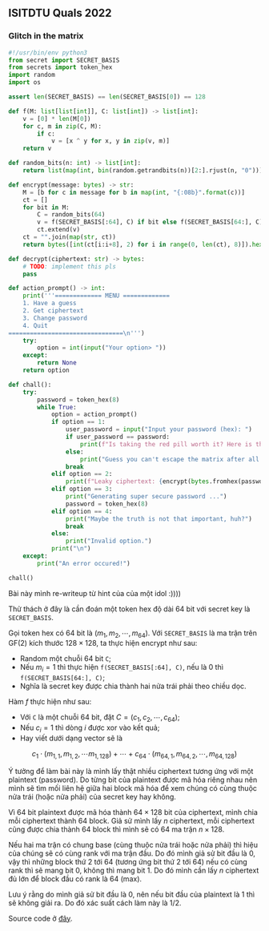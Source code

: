 ## ISITDTU Quals 2022

### Glitch in the matrix

```python
#!/usr/bin/env python3
from secret import SECRET_BASIS
from secrets import token_hex
import random
import os

assert len(SECRET_BASIS) == len(SECRET_BASIS[0]) == 128

def f(M: list[list[int]], C: list[int]) -> list[int]:
    v = [0] * len(M[0])
    for c, m in zip(C, M):
        if c:
            v = [x ^ y for x, y in zip(v, m)]
    return v

def random_bits(n: int) -> list[int]:
    return list(map(int, bin(random.getrandbits(n))[2:].rjust(n, "0")))

def encrypt(message: bytes) -> str:
    M = [b for c in message for b in map(int, "{:08b}".format(c))]
    ct = []
    for bit in M:
        C = random_bits(64)
        v = f(SECRET_BASIS[:64], C) if bit else f(SECRET_BASIS[64:], C)
        ct.extend(v)
    ct = "".join(map(str, ct))
    return bytes([int(ct[i:i+8], 2) for i in range(0, len(ct), 8)]).hex()

def decrypt(ciphertext: str) -> bytes:
    # TODO: implement this pls
    pass

def action_prompt() -> int:
    print('''============= MENU =============
    1. Have a guess
    2. Get ciphertext
    3. Change password
    4. Quit
================================\n''')
    try:
        option = int(input("Your option> "))
    except:
        return None
    return option

def chall():
    try:
        password = token_hex(8)
        while True:
            option = action_prompt()
            if option == 1:
                user_password = input("Input your password (hex): ")
                if user_password == password:
                    print(f"Is taking the red pill worth it? Here is the truth that you want: {os.environ['FLAG']}.")
                else:
                    print("Guess you can't escape the matrix after all.", password)
                break
            elif option == 2:
                print(f"Leaky ciphertext: {encrypt(bytes.fromhex(password))}")
            elif option == 3:
                print("Generating super secure password ...")
                password = token_hex(8)
            elif option == 4:
                print("Maybe the truth is not that important, huh?")
                break
            else:
                print("Invalid option.")
            print("\n")
    except:
        print("An error occured!")

chall()
```

Bài này mình re-writeup từ hint của của một idol :))))

Thử thách ở đây là cần đoán một token hex độ dài $64$ bit với secret key là `SECRET_BASIS`.

Gọi token hex có $64$ bit là $(m_1, m_2, \cdots, m_{64})$. Với `SECRET_BASIS` là ma trận trên $\mathrm{GF}(2)$ kích thước $128 \times 128$, ta thực hiện encrypt như sau:

* Random một chuỗi $64$ bit `C`;
* Nếu $m_i = 1$ thì thực hiện `f(SECRET_BASIS[:64], C)`, nếu là $0$ thì `f(SECRET_BASIS[64:], C)`;
* Nghĩa là secret key được chia thành hai nửa trái phải theo chiều dọc.

Hàm $f$ thực hiện như sau:

* Với `C` là một chuỗi $64$ bit, đặt $C = (c_1, c_2, \cdots, c_{64})$;
* Nếu $c_i = 1$ thì dòng $i$ được xor vào kết quả;
* Hay viết dưới dạng vector sẽ là 

$$c_1 \cdot (m_{1,1}, m_{1,2}, \cdots m_{1,128}) + \cdots + c_{64} \cdot (m_{64,1}, m_{64,2}, \cdots, m_{64,128})$$

Ý tưởng để làm bài này là mình lấy thật nhiều ciphertext tương ứng với một plaintext (password). Do từng bit của plaintext được mã hóa riêng nhau nên mình sẽ tìm mối liên hệ giữa hai block mã hóa để xem chúng có cùng thuộc nửa trái (hoặc nửa phải) của secret key hay không.

Vì $64$ bit plaintext được mã hóa thành $64 \times 128$ bit của ciphertext, mình chia mỗi ciphertext thành $64$ block. Giả sử mình lấy $n$ ciphertext, mỗi ciphertext cũng được chia thành $64$ block thì mình sẽ có 64 ma trận $n \times 128$.

Nếu hai ma trận có chung base (cùng thuộc nửa trái hoặc nửa phải) thì hiệu của chúng sẽ có cùng rank với ma trận đầu. Do đó mình giả sử bit đầu là $0$, vậy thì những block thứ $2$ tới $64$ (tương ứng bit thứ $2$ tới $64$) nếu có cùng rank thì sẽ mang bit $0$, không thì mang bit $1$. Do đó mình cần lấy $n$ ciphertext đủ lớn để block đầu có rank là $64$ (max).

Lưu ý rằng do mình giả sử bit đầu là $0$, nên nếu bit đầu của plaintext là $1$ thì sẽ không giải ra. Do đó xác suất cách làm này là $1/2$.

Source code ở [đây](https://github.com/dunglq2000/CTF/tree/master/ISITDTUCTF/2022/glitch\_in\_the\_matrix).
